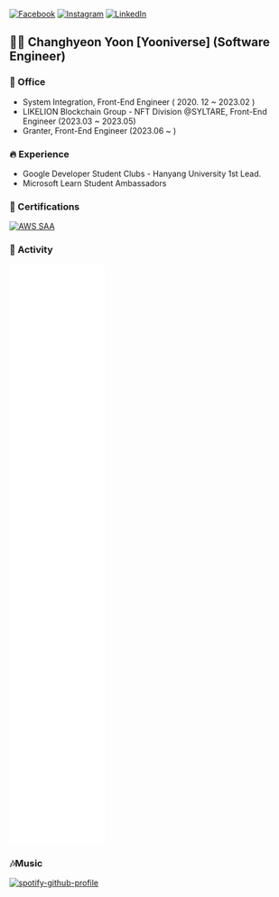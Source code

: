 [![Facebook](https://img.shields.io/badge/-Facebook-1877f2?style=round-square&logo=facebook&logoColor=white&link=https://www.facebook.com/profile.php?id=100049705026429)](https://www.facebook.com/profile.php?id=100049705026429)
[![Instagram](https://img.shields.io/badge/-Instagram-e4405f?style=round-square&logo=instagram&logoColor=white&link=https://www.instagram.com/yooniverse.dev)](https://www.instagram.com/yooniverse.dev)
[![LinkedIn](https://img.shields.io/badge/-LinkedIn-0077b5?style=round-square&logo=linkedin&logoColor=white&link=https://www.linkedin.com/in/changhyeon-yoon-4018b71ba)](https://www.linkedin.com/in/changhyeon-yoon-4018b71ba)

## 👋🏻 Changhyeon Yoon [Yooniverse] (Software Engineer)

### 🏢 Office 
- System Integration, Front-End Engineer ( 2020. 12 ~ 2023.02 ) 
- LIKELION Blockchain Group - NFT Division @SYLTARE, Front-End Engineer (2023.03 ~ 2023.05)
- Granter, Front-End Engineer (2023.06 ~ )

### 🔥 Experience
- Google Developer Student Clubs - Hanyang University 1st Lead.
- Microsoft Learn Student Ambassadors
 

### 🪪 Certifications
<div style="display: flex; flex-direction: row;">
    <a href="https://www.credly.com/badges/0f8a7ae0-3fc5-4145-a9a3-634b95efedc7/public_url"><img alt="AWS SAA" src="https://img.shields.io/badge/AWS-Certified Solution Architect-white?logo=amazon&logoColor=white"></a> 
</div> 

### 🚀 Activity 
![Metrics](https://raw.githubusercontent.com/ChanghyeonYoon/ChanghyeonYoon/main/github-metrics.svg)

### 🎶Music
[![spotify-github-profile](https://spotify-github-profile.vercel.app/api/view?uid=aim2x9i3fsieeq7rffboost6l&cover_image=true&theme=default&show_offline=false&background_color=121212&interchange=false)](https://github.com/kittinan/spotify-github-profile)

